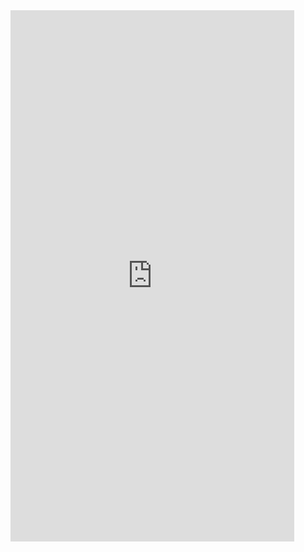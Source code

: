 <iframe  
height=850
width=90%
src="https://ks.wjx.top/vm/mm5HDuD.aspx"  
frameborder=0  
allowfullscreen>
</iframe>